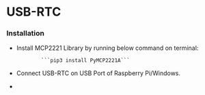 # USB-RTC

### Installation

* Install MCP2221 Library by running below command on terminal:

              ```pip3 install PyMCP2221A```
              
* Connect USB-RTC on USB Port of Raspberry Pi/Windows.
* 
